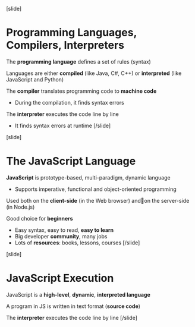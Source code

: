 [slide]
# Programming Languages, Compilers, Interpreters
The **programming language** defines a set of rules (syntax)

Languages are either **compiled** (like Java, C#, C++) or **interpreted** (like JavaScript and Python)

The **compiler** translates programming code to **machine code**

* During the compilation, it finds syntax errors

The **interpreter** executes the code line by line

* It finds syntax errors at runtime
[/slide]

[slide]
# The JavaScript Language
**JavaScript** is prototype-based, multi-paradigm, dynamic language

* Supports imperative, functional and object-oriented programming

Used both on the **client-side** (in the Web browser) andon the server-side (in Node.js)

Good choice for **beginners**

* Easy syntax, easy to read, **easy to learn**
* Big developer **community**, many jobs
* Lots of **resources**: books, lessons, courses
[/slide]

[slide]
# JavaScript Execution
JavaScript is a **high-level**, **dynamic**, **interpreted language**

A program in JS is written in text format (**source code**)

The **interpreter** executes the code line by line
[/slide]